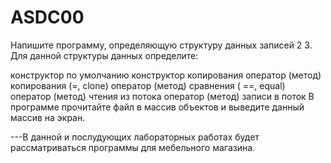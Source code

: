 # ASDC00

Напишите программу, определяющую структуру данных записей 2 3. Для данной структуры данных определите:

конструктор по умолчанию
конструктор копирования
оператор (метод) копирования (=, clone)
оператор (метод) сравнения ( ==, equal)
оператор (метод) чтения из потока
оператор (метод) записи в поток
В программе прочитайте файл в массив объектов и выведите данный массив на экран.

---В данной и послудующих лабораторных работах будет  рассматриваться программы для мебельного магазина.
